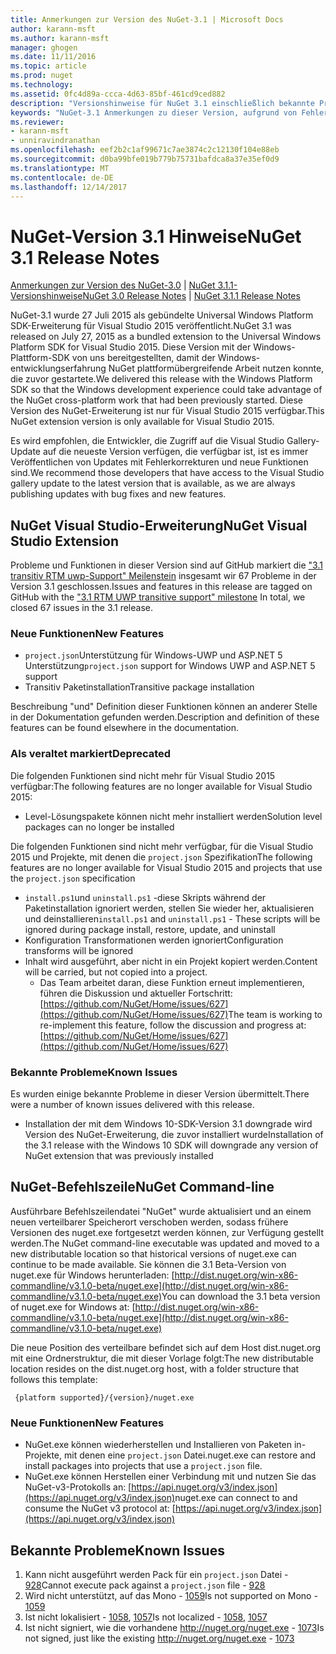 ```yaml
---
title: Anmerkungen zur Version des NuGet-3.1 | Microsoft Docs
author: karann-msft
ms.author: karann-msft
manager: ghogen
ms.date: 11/11/2016
ms.topic: article
ms.prod: nuget
ms.technology: 
ms.assetid: 0fc4d89a-ccca-4d63-85bf-461cd9ced882
description: "Versionshinweise für NuGet 3.1 einschließlich bekannte Probleme, Fehlerbehebungen, Funktionen und Archivierung von dcrs Design."
keywords: "NuGet-3.1 Anmerkungen zu dieser Version, aufgrund von Fehlerbehebungen, bekannte Probleme, zusätzliche Funktionen, Archivierung von dcrs Design"
ms.reviewer:
- karann-msft
- unniravindranathan
ms.openlocfilehash: eef2b2c1af99671c7ae3874c2c12130f104e88eb
ms.sourcegitcommit: d0ba99bfe019b779b75731bafdca8a37e35ef0d9
ms.translationtype: MT
ms.contentlocale: de-DE
ms.lasthandoff: 12/14/2017
---
```

# <a name="nuget-31-release-notes"></a><span data-ttu-id="f5a11-104">NuGet-Version 3.1 Hinweise</span><span class="sxs-lookup"><span data-stu-id="f5a11-104">NuGet 3.1 Release Notes</span></span>

<span data-ttu-id="f5a11-105">[Anmerkungen zur Version des NuGet-3.0](../release-notes/nuget-3.0.0.md) | [NuGet 3.1.1-Versionshinweise](../release-notes/nuget-3.1.1.md)</span><span class="sxs-lookup"><span data-stu-id="f5a11-105">[NuGet 3.0 Release Notes](../release-notes/nuget-3.0.0.md) | [NuGet 3.1.1 Release Notes](../release-notes/nuget-3.1.1.md)</span></span>

<span data-ttu-id="f5a11-106">NuGet-3.1 wurde 27 Juli 2015 als gebündelte Universal Windows Platform SDK-Erweiterung für Visual Studio 2015 veröffentlicht.</span><span class="sxs-lookup"><span data-stu-id="f5a11-106">NuGet 3.1 was released on July 27, 2015 as a bundled extension to the Universal Windows Platform SDK for Visual Studio 2015.</span></span> <span data-ttu-id="f5a11-107">Diese Version mit der Windows-Plattform-SDK von uns bereitgestellten, damit der Windows-entwicklungserfahrung NuGet plattformübergreifende Arbeit nutzen konnte, die zuvor gestartete.</span><span class="sxs-lookup"><span data-stu-id="f5a11-107">We delivered this release with the Windows Platform SDK so that the Windows development experience could take advantage of the NuGet cross-platform work that had been previously started.</span></span> <span data-ttu-id="f5a11-108">Diese Version des NuGet-Erweiterung ist nur für Visual Studio 2015 verfügbar.</span><span class="sxs-lookup"><span data-stu-id="f5a11-108">This NuGet extension version is only available for Visual Studio 2015.</span></span>

<span data-ttu-id="f5a11-109">Es wird empfohlen, die Entwickler, die Zugriff auf die Visual Studio Gallery-Update auf die neueste Version verfügen, die verfügbar ist, ist es immer Veröffentlichen von Updates mit Fehlerkorrekturen und neue Funktionen sind.</span><span class="sxs-lookup"><span data-stu-id="f5a11-109">We recommend those developers that have access to the Visual Studio gallery update to the latest version that is available, as we are always publishing updates with bug fixes and new features.</span></span>

## <a name="nuget-visual-studio-extension"></a><span data-ttu-id="f5a11-110">NuGet Visual Studio-Erweiterung</span><span class="sxs-lookup"><span data-stu-id="f5a11-110">NuGet Visual Studio Extension</span></span>

<span data-ttu-id="f5a11-111">Probleme und Funktionen in dieser Version sind auf GitHub markiert die ["3.1 transitiv RTM uwp-Support" Meilenstein](https://github.com/NuGet/Home/issues?utf8=%E2%9C%93&q=is%3Aclosed+milestone%3A%223.1+RTM+UWP+transitive+support%22+) insgesamt wir 67 Probleme in der Version 3.1 geschlossen.</span><span class="sxs-lookup"><span data-stu-id="f5a11-111">Issues and features in this release are tagged on GitHub with the ["3.1 RTM UWP transitive support" milestone](https://github.com/NuGet/Home/issues?utf8=%E2%9C%93&q=is%3Aclosed+milestone%3A%223.1+RTM+UWP+transitive+support%22+)  In total, we closed 67 issues in the 3.1 release.</span></span>

### <a name="new-features"></a><span data-ttu-id="f5a11-112">Neue Funktionen</span><span class="sxs-lookup"><span data-stu-id="f5a11-112">New Features</span></span>

* <span data-ttu-id="f5a11-113">`project.json`Unterstützung für Windows-UWP und ASP.NET 5 Unterstützung</span><span class="sxs-lookup"><span data-stu-id="f5a11-113">`project.json` support for Windows UWP and ASP.NET 5 support</span></span>
* <span data-ttu-id="f5a11-114">Transitiv Paketinstallation</span><span class="sxs-lookup"><span data-stu-id="f5a11-114">Transitive package installation</span></span>

<span data-ttu-id="f5a11-115">Beschreibung "und" Definition dieser Funktionen können an anderer Stelle in der Dokumentation gefunden werden.</span><span class="sxs-lookup"><span data-stu-id="f5a11-115">Description and definition of these features can be found elsewhere in the documentation.</span></span>

### <a name="deprecated"></a><span data-ttu-id="f5a11-116">Als veraltet markiert</span><span class="sxs-lookup"><span data-stu-id="f5a11-116">Deprecated</span></span>

<span data-ttu-id="f5a11-117">Die folgenden Funktionen sind nicht mehr für Visual Studio 2015 verfügbar:</span><span class="sxs-lookup"><span data-stu-id="f5a11-117">The following features are no longer available for Visual Studio 2015:</span></span>

* <span data-ttu-id="f5a11-118">Level-Lösungspakete können nicht mehr installiert werden</span><span class="sxs-lookup"><span data-stu-id="f5a11-118">Solution level packages can no longer be installed</span></span>

<span data-ttu-id="f5a11-119">Die folgenden Funktionen sind nicht mehr verfügbar, für die Visual Studio 2015 und Projekte, mit denen die `project.json` Spezifikation</span><span class="sxs-lookup"><span data-stu-id="f5a11-119">The following features are no longer available for Visual Studio 2015 and projects that use the `project.json` specification</span></span>

* <span data-ttu-id="f5a11-120">`install.ps1`und `uninstall.ps1` -diese Skripts während der Paketinstallation ignoriert werden, stellen Sie wieder her, aktualisieren und deinstallieren</span><span class="sxs-lookup"><span data-stu-id="f5a11-120">`install.ps1` and `uninstall.ps1` - These scripts will be ignored during package install, restore, update, and uninstall</span></span>
* <span data-ttu-id="f5a11-121">Konfiguration Transformationen werden ignoriert</span><span class="sxs-lookup"><span data-stu-id="f5a11-121">Configuration transforms will be ignored</span></span>
* <span data-ttu-id="f5a11-122">Inhalt wird ausgeführt, aber nicht in ein Projekt kopiert werden.</span><span class="sxs-lookup"><span data-stu-id="f5a11-122">Content will be carried, but not copied into a project.</span></span>
    * <span data-ttu-id="f5a11-123">Das Team arbeitet daran, diese Funktion erneut implementieren, führen die Diskussion und aktueller Fortschritt: [https://github.com/NuGet/Home/issues/627](https://github.com/NuGet/Home/issues/627)</span><span class="sxs-lookup"><span data-stu-id="f5a11-123">The team is working to re-implement this feature, follow the discussion and progress at: [https://github.com/NuGet/Home/issues/627](https://github.com/NuGet/Home/issues/627)</span></span>


### <a name="known-issues"></a><span data-ttu-id="f5a11-124">Bekannte Probleme</span><span class="sxs-lookup"><span data-stu-id="f5a11-124">Known Issues</span></span>

<span data-ttu-id="f5a11-125">Es wurden einige bekannte Probleme in dieser Version übermittelt.</span><span class="sxs-lookup"><span data-stu-id="f5a11-125">There were a number of known issues delivered with this release.</span></span>

* <span data-ttu-id="f5a11-126">Installation der mit dem Windows 10-SDK-Version 3.1 downgrade wird Version des NuGet-Erweiterung, die zuvor installiert wurde</span><span class="sxs-lookup"><span data-stu-id="f5a11-126">Installation of the 3.1 release with the Windows 10 SDK will downgrade any version of NuGet extension that was previously installed</span></span>

## <a name="nuget-command-line"></a><span data-ttu-id="f5a11-127">NuGet-Befehlszeile</span><span class="sxs-lookup"><span data-stu-id="f5a11-127">NuGet Command-line</span></span>

<span data-ttu-id="f5a11-128">Ausführbare Befehlszeilendatei "NuGet" wurde aktualisiert und an einem neuen verteilbarer Speicherort verschoben werden, sodass frühere Versionen des nuget.exe fortgesetzt werden können, zur Verfügung gestellt werden.</span><span class="sxs-lookup"><span data-stu-id="f5a11-128">The NuGet command-line executable was updated and moved to a new distributable location so that historical versions of nuget.exe can continue to be made available.</span></span>  <span data-ttu-id="f5a11-129">Sie können die 3.1 Beta-Version von nuget.exe für Windows herunterladen: [http://dist.nuget.org/win-x86-commandline/v3.1.0-beta/nuget.exe](http://dist.nuget.org/win-x86-commandline/v3.1.0-beta/nuget.exe)</span><span class="sxs-lookup"><span data-stu-id="f5a11-129">You can download the 3.1 beta version of nuget.exe for Windows at: [http://dist.nuget.org/win-x86-commandline/v3.1.0-beta/nuget.exe](http://dist.nuget.org/win-x86-commandline/v3.1.0-beta/nuget.exe)</span></span>

<span data-ttu-id="f5a11-130">Die neue Position des verteilbare befindet sich auf dem Host dist.nuget.org mit eine Ordnerstruktur, die mit dieser Vorlage folgt:</span><span class="sxs-lookup"><span data-stu-id="f5a11-130">The new distributable location resides on the dist.nuget.org host, with a folder structure that follows this template:</span></span>

     {platform supported}/{version}/nuget.exe

### <a name="new-features"></a><span data-ttu-id="f5a11-131">Neue Funktionen</span><span class="sxs-lookup"><span data-stu-id="f5a11-131">New Features</span></span>

* <span data-ttu-id="f5a11-132">NuGet.exe können wiederherstellen und Installieren von Paketen in-Projekte, mit denen eine `project.json` Datei.</span><span class="sxs-lookup"><span data-stu-id="f5a11-132">nuget.exe can restore and install packages into projects that use a `project.json` file.</span></span>
* <span data-ttu-id="f5a11-133">NuGet.exe können Herstellen einer Verbindung mit und nutzen Sie das NuGet-v3-Protokolls an: [https://api.nuget.org/v3/index.json](https://api.nuget.org/v3/index.json)</span><span class="sxs-lookup"><span data-stu-id="f5a11-133">nuget.exe can connect to and consume the NuGet v3 protocol at: [https://api.nuget.org/v3/index.json](https://api.nuget.org/v3/index.json)</span></span>

## <a name="known-issues"></a><span data-ttu-id="f5a11-134">Bekannte Probleme</span><span class="sxs-lookup"><span data-stu-id="f5a11-134">Known Issues</span></span> ##

1.    <span data-ttu-id="f5a11-135">Kann nicht ausgeführt werden Pack für ein `project.json` Datei - [928](https://github.com/NuGet/Home/issues/928)</span><span class="sxs-lookup"><span data-stu-id="f5a11-135">Cannot execute pack against a `project.json` file - [928](https://github.com/NuGet/Home/issues/928)</span></span>
2.    <span data-ttu-id="f5a11-136">Wird nicht unterstützt, auf das Mono - [1059](https://github.com/NuGet/Home/issues/1059)</span><span class="sxs-lookup"><span data-stu-id="f5a11-136">Is not supported on Mono - [1059](https://github.com/NuGet/Home/issues/1059)</span></span>
3.    <span data-ttu-id="f5a11-137">Ist nicht lokalisiert - [1058](https://github.com/NuGet/Home/issues/1058), [1057](https://github.com/NuGet/Home/issues/1057)</span><span class="sxs-lookup"><span data-stu-id="f5a11-137">Is not localized - [1058](https://github.com/NuGet/Home/issues/1058),   [1057](https://github.com/NuGet/Home/issues/1057)</span></span>
4.    <span data-ttu-id="f5a11-138">Ist nicht signiert, wie die vorhandene http://nuget.org/nuget.exe - [1073](https://github.com/NuGet/Home/issues/1073)</span><span class="sxs-lookup"><span data-stu-id="f5a11-138">Is not signed, just like the existing http://nuget.org/nuget.exe - [1073](https://github.com/NuGet/Home/issues/1073)</span></span>
